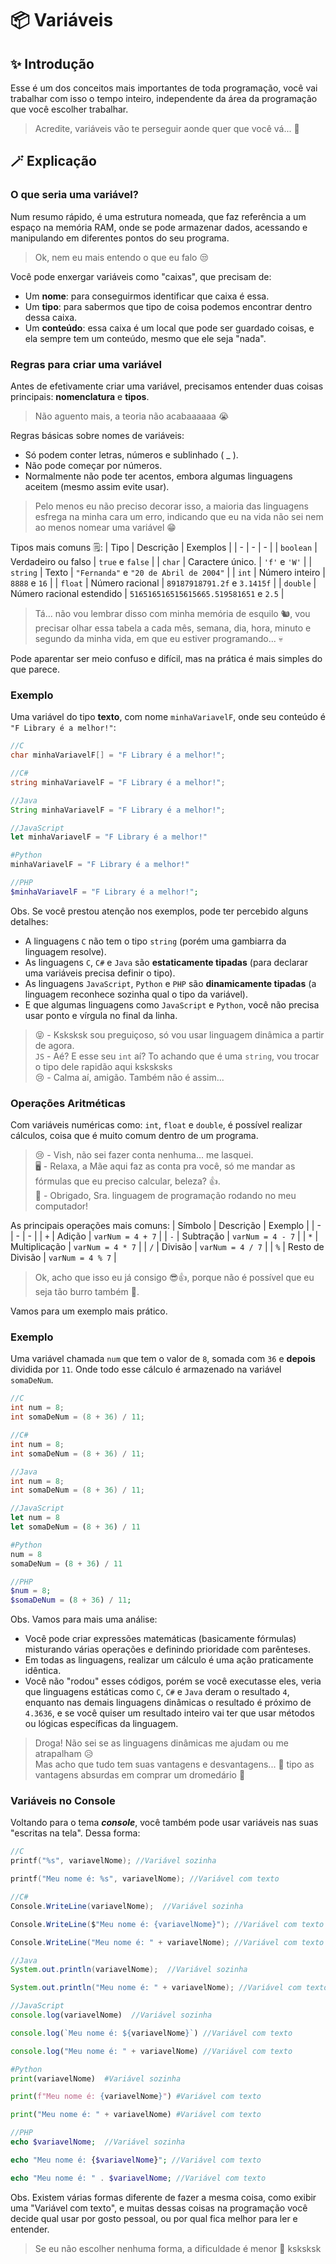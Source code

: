 # 📦 Variáveis
## ✨ Introdução
Esse é um dos conceitos mais importantes de toda programação, você vai trabalhar com isso o tempo inteiro, independente da área da programação que você escolher trabalhar.
> Acredite, variáveis vão te perseguir aonde quer que você vá... 🥲

## 🪄 Explicação
### O que seria uma variável?
Num resumo rápido, é uma estrutura nomeada, que faz referência a um espaço na memória RAM, onde se pode armazenar dados, acessando e manipulando em diferentes pontos do seu programa.
> Ok, nem eu mais entendo o que eu falo 😒

Você pode enxergar variáveis como "caixas", que precisam de:
- Um **nome**: para conseguirmos identificar que caixa é essa.
- Um **tipo**: para sabermos que tipo de coisa podemos encontrar dentro dessa caixa.
- Um **conteúdo**: essa caixa é um local que pode ser guardado coisas, e ela sempre tem um conteúdo, mesmo que ele seja "nada".

### Regras para criar uma variável
Antes de efetivamente criar uma variável, precisamos entender duas coisas principais: **nomenclatura** e **tipos**.
> Não aguento mais, a teoria não acabaaaaaa 😭

Regras básicas sobre nomes de variáveis:
- Só podem conter letras, números e sublinhado ( _ ).
- Não pode começar por números.
- Normalmente não pode ter acentos, embora algumas linguagens aceitem (mesmo assim evite usar).
> Pelo menos eu não preciso decorar isso, a maioria das linguagens esfrega na minha cara um erro, indicando que eu na vida não sei nem ao menos nomear uma variável 😁

Tipos mais comuns 🗒️:
| Tipo | Descrição | Exemplos |
| - | - | - |
| `boolean` | Verdadeiro ou falso | `true` e `false` |
| `char` | Caractere único. | `'f'` e `'W'` |
| `string` | Texto | `"Fernanda"` e `"20 de Abril de 2004"` |
| `int` | Número inteiro | `8888` e `16` |
| `float` | Número racional | `89187918791.2f` e `3.1415f` |
| `double` |  Número racional estendido | `516516516515615665.519581651` e `2.5` |
> Tá... não vou lembrar disso com minha memória de esquilo 🐿️, vou precisar olhar essa tabela a cada mês, semana, dia, hora, minuto e segundo da minha vida, em que eu estiver programando... 💀

Pode aparentar ser meio confuso e difícil, mas na prática é mais simples do que parece.

### Exemplo
Uma variável do tipo **texto**, com nome `minhaVariavelF`, onde seu conteúdo é `"F Library é a melhor!"`:
```c
//C
char minhaVariavelF[] = "F Library é a melhor!";
```
```csharp
//C#
string minhaVariavelF = "F Library é a melhor!";
```
```java
//Java
String minhaVariavelF = "F Library é a melhor!";
```
```js
//JavaScript
let minhaVariavelF = "F Library é a melhor!"
```
```python
#Python
minhaVariavelF = "F Library é a melhor!"
```
```php
//PHP
$minhaVariavelF = "F Library é a melhor!";
```

Obs. Se você prestou atenção nos exemplos, pode ter percebido alguns detalhes:
- A linguagens `C` não tem o tipo `string` (porém uma gambiarra da linguagem resolve).
- As linguagens `C`, `C#` e `Java` são **estaticamente tipadas** (para declarar uma variáveis precisa definir o tipo).
- As linguagens `JavaScript`, `Python` e `PHP` são **dinamicamente tipadas** (a linguagem reconhece sozinha qual o tipo da variável).
- E que algumas linguagens como `JavaScript` e `Python`, você não precisa usar ponto e vírgula no final da linha.
> 😝 - Ksksksk sou preguiçoso, só vou usar linguagem dinâmica a partir de agora. <br/>
> `JS` - Aé? E esse seu `int` aí? To achando que é uma `string`, vou trocar o tipo dele rapidão aqui ksksksks <br/>
> 😢 - Calma aí, amigão. Também não é assim...

### Operações Aritméticas
Com variáveis numéricas como: `int`, `float` e `double`, é possível realizar cálculos, coisa que é muito comum dentro de um programa.
> 😢 - Vish, não sei fazer conta nenhuma... me lasquei. <br/>
> 🖥️ - Relaxa, a Mãe aqui faz as conta pra você, só me mandar as fórmulas que eu preciso calcular, beleza? 👍. <br/>
> 🤩 - Obrigado, Sra. linguagem de programação rodando no meu computador!

As principais operações mais comuns:
| Símbolo | Descrição | Exemplo |
| - | - | - |
| `+` | Adição | `varNum = 4 + 7` |
| `-` | Subtração | `varNum = 4 - 7` |
| `*` | Multiplicação | `varNum = 4 * 7` |
| `/` | Divisão | `varNum = 4 / 7` |
| `%` | Resto de Divisão | `varNum = 4 % 7` |
> Ok, acho que isso eu já consigo 😎👍, porque não é possível que eu seja tão burro também 🥲.

Vamos para um exemplo mais prático.

### Exemplo
Uma variável chamada `num` que tem o valor de `8`, somada com `36` e **depois** dividida por `11`. Onde todo esse cálculo é armazenado na variável `somaDeNum`.

```c
//C
int num = 8;
int somaDeNum = (8 + 36) / 11;
```
```csharp
//C#
int num = 8;
int somaDeNum = (8 + 36) / 11;
```
```java
//Java
int num = 8;
int somaDeNum = (8 + 36) / 11;
```
```js
//JavaScript
let num = 8
let somaDeNum = (8 + 36) / 11
```
```python
#Python
num = 8
somaDeNum = (8 + 36) / 11
```
```php
//PHP
$num = 8;
$somaDeNum = (8 + 36) / 11;
```
Obs. Vamos para mais uma análise:
- Você pode criar expressões matemáticas (basicamente fórmulas) misturando várias operações e definindo prioridade com parênteses.
- Em todas as linguagens, realizar um cálculo é uma ação praticamente idêntica.
- Você não "rodou" esses códigos, porém se você executasse eles, veria que linguagens estáticas como `C`, `C#` e `Java` deram o resultado `4`, enquanto nas demais linguagens dinâmicas o resultado é próximo de `4.3636`, e se você quiser um resultado inteiro vai ter que usar métodos ou lógicas específicas da linguagem.
> Droga! Não sei se as linguagens dinâmicas me ajudam ou me atrapalham 😥 <br/>
> Mas acho que tudo tem suas vantagens e desvantagens... 🫤 tipo as vantagens absurdas em comprar um dromedário 🥰

### Variáveis no Console
Voltando para o tema ***console***, você também pode usar variáveis nas suas "escritas na tela". Dessa forma:
```c
//C
printf("%s", variavelNome); //Variável sozinha

printf("Meu nome é: %s", variavelNome); //Variável com texto
```
```csharp
//C#
Console.WriteLine(variavelNome);  //Variável sozinha

Console.WriteLine($"Meu nome é: {variavelNome}"); //Variável com texto

Console.WriteLine("Meu nome é: " + variavelNome); //Variável com texto
```
```java
//Java
System.out.println(variavelNome);  //Variável sozinha

System.out.println("Meu nome é: " + variavelNome); //Variável com texto
```
```js
//JavaScript
console.log(variavelNome)  //Variável sozinha

console.log(`Meu nome é: ${variavelNome}`) //Variável com texto

console.log("Meu nome é: " + variavelNome) //Variável com texto
```
```python
#Python
print(variavelNome)  #Variável sozinha

print(f"Meu nome é: {variavelNome}") #Variável com texto

print("Meu nome é: " + variavelNome) #Variável com texto
```
```php
//PHP
echo $variavelNome;  //Variável sozinha

echo "Meu nome é: {$variavelNome}"; //Variável com texto

echo "Meu nome é: " . $variavelNome; //Variável com texto
```
Obs. Existem várias formas diferente de fazer a mesma coisa, como exibir uma "Variável com texto", e muitas dessas coisas na programação você decide qual usar por gosto pessoal, ou por qual fica melhor para ler e entender.
> Se eu não escolher nenhuma forma, a dificuldade é menor 🤯 ksksksk
